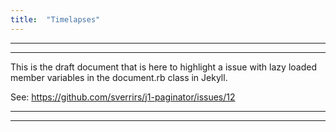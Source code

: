 ```yaml
---
title:  "Timelapses"
---
```

*******************************************************************************************************
*******************************************************************************************************

This is the draft document that is here to highlight a issue with lazy loaded member variables in the
document.rb class in Jekyll.

See: https://github.com/sverrirs/j1-paginator/issues/12

*******************************************************************************************************
*******************************************************************************************************
